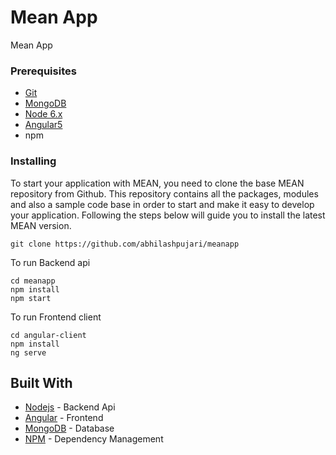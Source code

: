 # Mean App

Mean App

### Prerequisites

* [Git](https://git-scm.com/downloads)
* [MongoDB](https://www.mongodb.org/downloads)
* [Node 6.x](https://nodejs.org/en/download/)
* [Angular5](https://angular.io/guide/quickstart)
* npm

### Installing

To start your application with MEAN, you need to clone the base MEAN repository from Github. This repository contains all the packages, modules and also a sample code base in order to start and make it easy to develop your application. Following the steps below will guide you to install the latest MEAN version.

```
git clone https://github.com/abhilashpujari/meanapp

```

To run Backend api
```
cd meanapp
npm install  
npm start 

```

To run Frontend client
```
cd angular-client
npm install
ng serve

```

## Built With

* [Nodejs](https://nodejs.org/en/docs/) - Backend Api
* [Angular](https://angular.io/docs) - Frontend
* [MongoDB](https://docs.mongodb.com/) - Database
* [NPM](https://www.npmjs.com/) - Dependency Management
